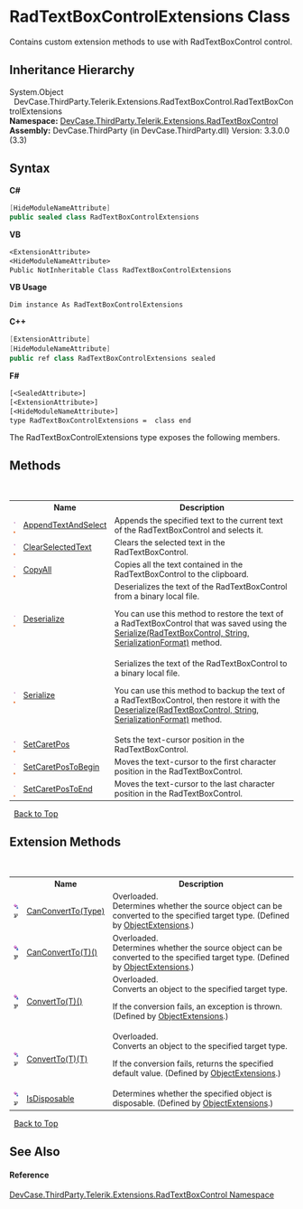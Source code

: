 # RadTextBoxControlExtensions Class
 

Contains custom extension methods to use with RadTextBoxControl control.


## Inheritance Hierarchy
System.Object<br />&nbsp;&nbsp;DevCase.ThirdParty.Telerik.Extensions.RadTextBoxControl.RadTextBoxControlExtensions<br />
**Namespace:**&nbsp;<a href="N_DevCase_ThirdParty_Telerik_Extensions_RadTextBoxControl">DevCase.ThirdParty.Telerik.Extensions.RadTextBoxControl</a><br />**Assembly:**&nbsp;DevCase.ThirdParty (in DevCase.ThirdParty.dll) Version: 3.3.0.0 (3.3)

## Syntax

**C#**<br />
``` C#
[HideModuleNameAttribute]
public sealed class RadTextBoxControlExtensions
```

**VB**<br />
``` VB
<ExtensionAttribute>
<HideModuleNameAttribute>
Public NotInheritable Class RadTextBoxControlExtensions
```

**VB Usage**<br />
``` VB Usage
Dim instance As RadTextBoxControlExtensions
```

**C++**<br />
``` C++
[ExtensionAttribute]
[HideModuleNameAttribute]
public ref class RadTextBoxControlExtensions sealed
```

**F#**<br />
``` F#
[<SealedAttribute>]
[<ExtensionAttribute>]
[<HideModuleNameAttribute>]
type RadTextBoxControlExtensions =  class end
```

The RadTextBoxControlExtensions type exposes the following members.


## Methods
&nbsp;<table><tr><th></th><th>Name</th><th>Description</th></tr><tr><td>![Public method](media/pubmethod.gif "Public method")![Static member](media/static.gif "Static member")</td><td><a href="M_DevCase_ThirdParty_Telerik_Extensions_RadTextBoxControl_RadTextBoxControlExtensions_AppendTextAndSelect">AppendTextAndSelect</a></td><td>
Appends the specified text to the current text of the RadTextBoxControl and selects it.</td></tr><tr><td>![Public method](media/pubmethod.gif "Public method")![Static member](media/static.gif "Static member")</td><td><a href="M_DevCase_ThirdParty_Telerik_Extensions_RadTextBoxControl_RadTextBoxControlExtensions_ClearSelectedText">ClearSelectedText</a></td><td>
Clears the selected text in the RadTextBoxControl.</td></tr><tr><td>![Public method](media/pubmethod.gif "Public method")![Static member](media/static.gif "Static member")</td><td><a href="M_DevCase_ThirdParty_Telerik_Extensions_RadTextBoxControl_RadTextBoxControlExtensions_CopyAll">CopyAll</a></td><td>
Copies all the text contained in the RadTextBoxControl to the clipboard.</td></tr><tr><td>![Public method](media/pubmethod.gif "Public method")![Static member](media/static.gif "Static member")</td><td><a href="M_DevCase_ThirdParty_Telerik_Extensions_RadTextBoxControl_RadTextBoxControlExtensions_Deserialize">Deserialize</a></td><td>
Deserializes the text of the RadTextBoxControl from a binary local file. 

 You can use this method to restore the text of a RadTextBoxControl that was saved using the <a href="M_DevCase_ThirdParty_Telerik_Extensions_RadTextBoxControl_RadTextBoxControlExtensions_Serialize">Serialize(RadTextBoxControl, String, SerializationFormat)</a> method.</td></tr><tr><td>![Public method](media/pubmethod.gif "Public method")![Static member](media/static.gif "Static member")</td><td><a href="M_DevCase_ThirdParty_Telerik_Extensions_RadTextBoxControl_RadTextBoxControlExtensions_Serialize">Serialize</a></td><td>
Serializes the text of the RadTextBoxControl to a binary local file. 

 You can use this method to backup the text of a RadTextBoxControl, then restore it with the <a href="M_DevCase_ThirdParty_Telerik_Extensions_RadTextBoxControl_RadTextBoxControlExtensions_Deserialize">Deserialize(RadTextBoxControl, String, SerializationFormat)</a> method.</td></tr><tr><td>![Public method](media/pubmethod.gif "Public method")![Static member](media/static.gif "Static member")</td><td><a href="M_DevCase_ThirdParty_Telerik_Extensions_RadTextBoxControl_RadTextBoxControlExtensions_SetCaretPos">SetCaretPos</a></td><td>
Sets the text-cursor position in the RadTextBoxControl.</td></tr><tr><td>![Public method](media/pubmethod.gif "Public method")![Static member](media/static.gif "Static member")</td><td><a href="M_DevCase_ThirdParty_Telerik_Extensions_RadTextBoxControl_RadTextBoxControlExtensions_SetCaretPosToBegin">SetCaretPosToBegin</a></td><td>
Moves the text-cursor to the first character position in the RadTextBoxControl.</td></tr><tr><td>![Public method](media/pubmethod.gif "Public method")![Static member](media/static.gif "Static member")</td><td><a href="M_DevCase_ThirdParty_Telerik_Extensions_RadTextBoxControl_RadTextBoxControlExtensions_SetCaretPosToEnd">SetCaretPosToEnd</a></td><td>
Moves the text-cursor to the last character position in the RadTextBoxControl.</td></tr></table>&nbsp;
<a href="#radtextboxcontrolextensions-class">Back to Top</a>

## Extension Methods
&nbsp;<table><tr><th></th><th>Name</th><th>Description</th></tr><tr><td>![Public Extension Method](media/pubextension.gif "Public Extension Method")![Code example](media/CodeExample.png "Code example")</td><td><a href="M_DevCase_Core_Extensions_Object_ObjectExtensions_CanConvertTo">CanConvertTo(Type)</a></td><td>Overloaded.  
Determines whether the source object can be converted to the specified target type.
 (Defined by <a href="T_DevCase_Core_Extensions_Object_ObjectExtensions">ObjectExtensions</a>.)</td></tr><tr><td>![Public Extension Method](media/pubextension.gif "Public Extension Method")![Code example](media/CodeExample.png "Code example")</td><td><a href="M_DevCase_Core_Extensions_Object_ObjectExtensions_CanConvertTo__1">CanConvertTo(T)()</a></td><td>Overloaded.  
Determines whether the source object can be converted to the specified target type.
 (Defined by <a href="T_DevCase_Core_Extensions_Object_ObjectExtensions">ObjectExtensions</a>.)</td></tr><tr><td>![Public Extension Method](media/pubextension.gif "Public Extension Method")![Code example](media/CodeExample.png "Code example")</td><td><a href="M_DevCase_Core_Extensions_Object_ObjectExtensions_ConvertTo__1">ConvertTo(T)()</a></td><td>Overloaded.  
Converts an object to the specified target type. 

 If the conversion fails, an exception is thrown.
 (Defined by <a href="T_DevCase_Core_Extensions_Object_ObjectExtensions">ObjectExtensions</a>.)</td></tr><tr><td>![Public Extension Method](media/pubextension.gif "Public Extension Method")![Code example](media/CodeExample.png "Code example")</td><td><a href="M_DevCase_Core_Extensions_Object_ObjectExtensions_ConvertTo__1_1">ConvertTo(T)(T)</a></td><td>Overloaded.  
Converts an object to the specified target type. 

 If the conversion fails, returns the specified default value.
 (Defined by <a href="T_DevCase_Core_Extensions_Object_ObjectExtensions">ObjectExtensions</a>.)</td></tr><tr><td>![Public Extension Method](media/pubextension.gif "Public Extension Method")![Code example](media/CodeExample.png "Code example")</td><td><a href="M_DevCase_Core_Extensions_Object_ObjectExtensions_IsDisposable">IsDisposable</a></td><td>
Determines whether the specified object is disposable.
 (Defined by <a href="T_DevCase_Core_Extensions_Object_ObjectExtensions">ObjectExtensions</a>.)</td></tr></table>&nbsp;
<a href="#radtextboxcontrolextensions-class">Back to Top</a>

## See Also


#### Reference
<a href="N_DevCase_ThirdParty_Telerik_Extensions_RadTextBoxControl">DevCase.ThirdParty.Telerik.Extensions.RadTextBoxControl Namespace</a><br />